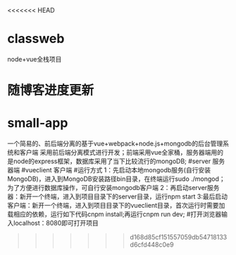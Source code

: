 <<<<<<< HEAD
# classweb
node+vue全栈项目
#
随博客进度更新
=======
# small-app
一个简易的、前后端分离的基于vue+webpack+node.js+mongodb的后台管理系统和客户端
采用前后端分离模式进行开发；前端采用vue全家桶，服务器端用的是node的express框架，数据库采用了当下比较流行的mongoDB;
#server
服务器端
#vueclient
客户端
#运行方式
1：先启动本地mongodb服务(自行安装MongoDB)，进入到MongoDB安装路径bin目录，在终端运行sudo ./mongod；为了方便进行数据库操作，可自行安装mongodb客户端
2：再启动server服务器：新开一个终端，进入到项目目录下的server目录，运行npm start
3:最后启动客户端：新开一个终端，进入到项目目录下的vueclient目录，首次运行时需要加载相应的依赖，运行如下代码cnpm install;再运行cnpm run dev;
#打开浏览器输入localhost：8080即可打开项目
>>>>>>> d168d85cf151557059db54718133d6cfd448c0e9
